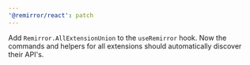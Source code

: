 ```yaml
---
'@remirror/react': patch
---
```


Add `Remirror.AllExtensionUnion` to the `useRemirror` hook. Now the commands and helpers for all extensions should automatically discover their API's.
